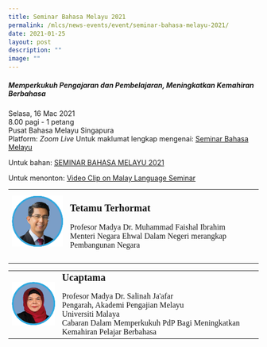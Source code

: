```yaml
---
title: Seminar Bahasa Melayu 2021
permalink: /mlcs/news-events/event/seminar-bahasa-melayu-2021/
date: 2021-01-25
layout: post
description: ""
image: ""
---
```

##### Memperkukuh Pengajaran dan Pembelajaran, Meningkatkan Kemahiran Berbahasa

  
Selasa, 16 Mac 2021  
8.00 pagi - 1 petang  
Pusat Bahasa Melayu Singapura  
Platform: _Zoom Live_  Untuk maklumat lengkap mengenai: [Seminar Bahasa Melayu](/mlcs/professional-development-programmes/signature-programme-program-teras/malay-language-seminar)  
  
Untuk bahan: [SEMINAR BAHASA MELAYU 2021](/mlcs/resources/malay-language-seminar-seminar-bahasa-melayu-publications/seminar-bahasa-melayu-2021)  
  
Untuk menonton: [Video Clip on Malay Language Seminar](/mlcs/resources/video/video-clip-on-malay-language-seminar)  
  

<table style="box-sizing: border-box;"><tbody style="box-sizing: border-box;"><tr style="box-sizing: border-box;"><td style="box-sizing: border-box;"><img src="/images/dr-faishal.png" data-displaymode="Thumbnail" alt="Profesor Madya Dr. Muhammas Faishal Ibrahim" title="Profesor Madya Dr. Muhammas Faishal Ibrahim" style="box-sizing: border-box; border-style: none; margin: 10px 10px 10px 0px; max-width: 100%;">&nbsp;</td><td style="box-sizing: border-box; text-align: left;"><span style="box-sizing: border-box; font-family: &quot;Times New Roman&quot;; font-size: 16px;"><span style="box-sizing: border-box; font-size: 20px;"><strong style="box-sizing: border-box; font-weight: 600;">Tetamu Terhormat</strong>&nbsp;</span><br style="box-sizing: border-box;"><br style="box-sizing: border-box;">Profesor Madya Dr. Muhammad Faishal Ibrahim<br style="box-sizing: border-box;">Menteri Negara Ehwal Dalam Negeri merangkap Pembangunan Negara&nbsp;</span><br style="box-sizing: border-box;"></td></tr></tbody></table>

  

<table style="box-sizing: border-box;"><tbody style="box-sizing: border-box;"><tr style="box-sizing: border-box;"><td style="box-sizing: border-box;"><img src="/images/dr-salinah.png" data-displaymode="Thumbnail" alt="Profesor Madya Dr. Salina Ja'afar" title="Profesor Madya Dr. Salina Ja'afar" style="box-sizing: border-box; border-style: none; margin: 10px 10px 10px 0px; max-width: 100%;"></td><td style="box-sizing: border-box; text-align: left;"><span style="box-sizing: border-box; font-size: 20px; font-family: &quot;Times New Roman&quot;;"><strong style="box-sizing: border-box; font-weight: 600;">Ucaptama</strong>&nbsp;</span>&nbsp;<br style="box-sizing: border-box;"><br style="box-sizing: border-box;"><span style="box-sizing: border-box; font-family: &quot;Times New Roman&quot;; font-size: 16px;">Profesor Madya Dr. Salinah Ja'afar<br style="box-sizing: border-box;">Pengarah, Akademi Pengajian Melayu<br style="box-sizing: border-box;">Universiti Malaya<br style="box-sizing: border-box;">Cabaran Dalam Memperkukuh PdP Bagi Meningkatkan Kemahiran Pelajar Berbahasa</span></td></tr></tbody></table>